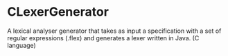 # CLexerGenerator
A lexical analyser generator that takes as input a specification with a set of regular expressions (.flex) and generates a lexer written in Java. (C language)
